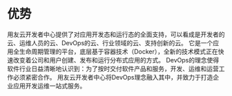 # 优势

用友云开发者中心提供了对应用开发态和运行态的全面支持，可以看成是开发者的云、运维人员的云、DevOps的云、行业领域的云、支持创新的云。 它是一个应用全生命周期管理的平台，底层基于容器技术（Docker），全新的技术模式正在快速改变着公司和用户创建、发布和运行分布式应用的方式。 DevOps的理念使得软件行业日益清晰地认识到：为了按时交付软件产品和服务，开发、运维和运营工作必须紧密合作。 用友云开发者中心将DevOps理念融入其中，并致力于打造企业应用开发运维一站式服务。
